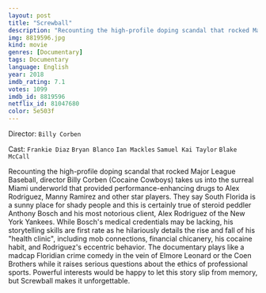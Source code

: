```yaml
---
layout: post
title: "Screwball"
description: "Recounting the high-profile doping scandal that rocked Major League Baseball, director Billy Corben (Cocaine Cowboys) takes us into the surreal Miami underworld that provided performance-enhancing drugs to Alex Rodriguez, Manny Ramirez and other star players. They say South Florida is a sunny place for shady people and this is certainly true of steroid peddler Anthony Bosch and his most notorious client, Alex Rodriguez of the New York Yankees. While Bosch's medical credentials may be lacking, his storytelling skills are first rate as he hilariously details the.."
img: 8819596.jpg
kind: movie
genres: [Documentary]
tags: Documentary 
language: English
year: 2018
imdb_rating: 7.1
votes: 1099
imdb_id: 8819596
netflix_id: 81047680
color: 5e503f
---
```

Director: `Billy Corben`  

Cast: `Frankie Diaz` `Bryan Blanco` `Ian Mackles` `Samuel Kai Taylor` `Blake McCall` 

Recounting the high-profile doping scandal that rocked Major League Baseball, director Billy Corben (Cocaine Cowboys) takes us into the surreal Miami underworld that provided performance-enhancing drugs to Alex Rodriguez, Manny Ramirez and other star players. They say South Florida is a sunny place for shady people and this is certainly true of steroid peddler Anthony Bosch and his most notorious client, Alex Rodriguez of the New York Yankees. While Bosch's medical credentials may be lacking, his storytelling skills are first rate as he hilariously details the rise and fall of his "health clinic", including mob connections, financial chicanery, his cocaine habit, and Rodriguez's eccentric behavior. The documentary plays like a madcap Floridian crime comedy in the vein of Elmore Leonard or the Coen Brothers while it raises serious questions about the ethics of professional sports. Powerful interests would be happy to let this story slip from memory, but Screwball makes it unforgettable.
